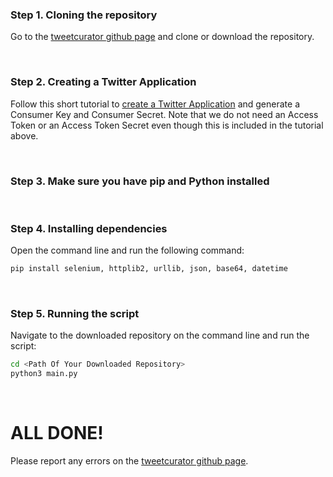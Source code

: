 ### Step 1. Cloning the repository

Go to the [tweetcurator github page](https://github.com/narangkay/tweetcurator) and clone or download the repository.

<br>

### Step 2. Creating a Twitter Application

Follow this short tutorial to [create a Twitter Application](https://themepacific.com/how-to-generate-api-key-consumer-token-access-key-for-twitter-oauth/994/) and generate a Consumer Key and Consumer Secret. Note that we do not need an Access Token or an Access Token Secret even though this is included in the tutorial above.

<br>

### Step 3. Make sure you have pip and Python installed

<br>

### Step 4. Installing dependencies

Open the command line and run the following command:
```sh
pip install selenium, httplib2, urllib, json, base64, datetime
```

<br>

### Step 5. Running the script

Navigate to the downloaded repository on the command line and run the script:
```sh
cd <Path Of Your Downloaded Repository>
python3 main.py
```
<br>

# ALL DONE!


Please report any errors on the [tweetcurator github page](https://github.com/narangkay/tweetcurator).
